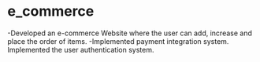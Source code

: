

# e_commerce

-Developed an e-commerce Website where the user can add, increase and place the order of items.
-Implemented payment integration system. Implemented the user authentication system.



